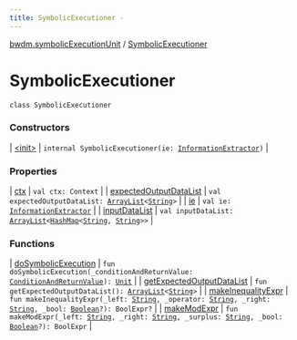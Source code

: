 ```yaml
---
title: SymbolicExecutioner - 
---
```


[bwdm.symbolicExecutionUnit](../index.html) / [SymbolicExecutioner](./index.html)

# SymbolicExecutioner

`class SymbolicExecutioner`

### Constructors

| [&lt;init&gt;](-init-.html) | `internal SymbolicExecutioner(ie: `[`InformationExtractor`](../../bwdm.information-store/-information-extractor/index.html)`)` |

### Properties

| [ctx](ctx.html) | `val ctx: Context` |
| [expectedOutputDataList](expected-output-data-list.html) | `val expectedOutputDataList: `[`ArrayList`](http://docs.oracle.com/javase/6/docs/api/java/util/ArrayList.html)`<`[`String`](https://kotlinlang.org/api/latest/jvm/stdlib/kotlin/-string/index.html)`>` |
| [ie](ie.html) | `val ie: `[`InformationExtractor`](../../bwdm.information-store/-information-extractor/index.html) |
| [inputDataList](input-data-list.html) | `val inputDataList: `[`ArrayList`](http://docs.oracle.com/javase/6/docs/api/java/util/ArrayList.html)`<`[`HashMap`](http://docs.oracle.com/javase/6/docs/api/java/util/HashMap.html)`<`[`String`](https://kotlinlang.org/api/latest/jvm/stdlib/kotlin/-string/index.html)`, `[`String`](https://kotlinlang.org/api/latest/jvm/stdlib/kotlin/-string/index.html)`>>` |

### Functions

| [doSymbolicExecution](do-symbolic-execution.html) | `fun doSymbolicExecution(_conditionAndReturnValue: `[`ConditionAndReturnValue`](../../bwdm.information-store/-condition-and-return-value-list/-condition-and-return-value/index.html)`): `[`Unit`](https://kotlinlang.org/api/latest/jvm/stdlib/kotlin/-unit/index.html) |
| [getExpectedOutputDataList](get-expected-output-data-list.html) | `fun getExpectedOutputDataList(): `[`ArrayList`](http://docs.oracle.com/javase/6/docs/api/java/util/ArrayList.html)`<`[`String`](https://kotlinlang.org/api/latest/jvm/stdlib/kotlin/-string/index.html)`>` |
| [makeInequalityExpr](make-inequality-expr.html) | `fun makeInequalityExpr(_left: `[`String`](https://kotlinlang.org/api/latest/jvm/stdlib/kotlin/-string/index.html)`, _operator: `[`String`](https://kotlinlang.org/api/latest/jvm/stdlib/kotlin/-string/index.html)`, _right: `[`String`](https://kotlinlang.org/api/latest/jvm/stdlib/kotlin/-string/index.html)`, _bool: `[`Boolean`](https://kotlinlang.org/api/latest/jvm/stdlib/kotlin/-boolean/index.html)`?): BoolExpr?` |
| [makeModExpr](make-mod-expr.html) | `fun makeModExpr(_left: `[`String`](https://kotlinlang.org/api/latest/jvm/stdlib/kotlin/-string/index.html)`, _right: `[`String`](https://kotlinlang.org/api/latest/jvm/stdlib/kotlin/-string/index.html)`, _surplus: `[`String`](https://kotlinlang.org/api/latest/jvm/stdlib/kotlin/-string/index.html)`, _bool: `[`Boolean`](https://kotlinlang.org/api/latest/jvm/stdlib/kotlin/-boolean/index.html)`?): BoolExpr` |

